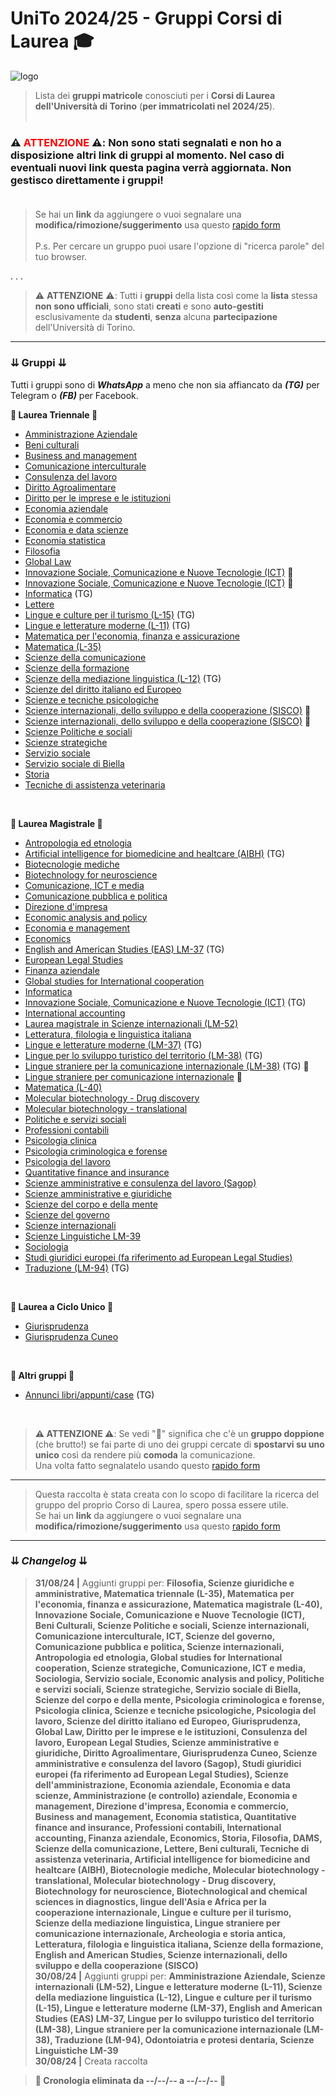 # UniTo 2024/25 - Gruppi Corsi di Laurea 🎓

![logo](https://imgur.com/0j40uci.jpg)


> Lista dei **gruppi matricole** conosciuti per i **Corsi di Laurea dell'Università di Torino** (**per immatricolati nel 2024/25**).<br><br>

### ⚠️ **<span style="color:red">ATTENZIONE</span>** ⚠️:  **Non sono stati segnalati e non ho a disposizione altri link di gruppi al momento.** Nel caso di **eventuali nuovi link** questa pagina verrà **aggiornata**. **Non gestisco direttamente i gruppi!**<br><br>

> Se hai un **link** da aggiungere o vuoi segnalare una **modifica/rimozione/suggerimento** usa questo [rapido form](https://rebrand.ly/form-gruppi-unito)<br><br>
>P.s. Per cercare un gruppo puoi usare l'opzione di "ricerca parole" del tuo browser.

. . .

>⚠️ **ATTENZIONE** ⚠️: Tutti i **gruppi** della lista così come la **lista** stessa **non sono ufficiali**, sono stati **creati** e sono **auto-gestiti** esclusivamente da **studenti**, **senza** alcuna **partecipazione** dell'Università di Torino.

***

### ⇊ Gruppi ⇊

Tutti i gruppi sono di _**WhatsApp**_ a meno che non sia affiancato da _**(TG)**_ per Telegram o _**(FB)**_ per Facebook.

**🔷 Laurea Triennale 🔷**

- [Amministrazione Aziendale](https://chat.whatsapp.com/J2Nn1T4npdY1S6iwl9byuS)
- [Beni culturali](https://chat.whatsapp.com/Che8WWa1M2X0cf6WRSfoTY)
- [Business and management](https://chat.whatsapp.com/G48XAMD87Xd8olh2htZpxV)
- [Comunicazione interculturale](https://chat.whatsapp.com/LSjUNFuvaNcABHA7rWahTL)
- [Consulenza del lavoro](https://chat.whatsapp.com/KVi833KFnP8Kh9CTEP0BZD)
- [Diritto Agroalimentare](https://chat.whatsapp.com/Gf5hQ3d3sPEFBfg2vzIQOR)
- [Diritto per le imprese e le istituzioni](https://chat.whatsapp.com/Ck3iyrX5tZG7uncijmaKDY)
- [Economia aziendale](https://chat.whatsapp.com/CgnyDhGzvjcIB0ji4kduCq)
- [Economia e commercio](https://chat.whatsapp.com/J5SNLYeNyuN0V2DzI38rpx)
- [Economia e data scienze](https://chat.whatsapp.com/FOwgosSYXxc8roY2IIXj9w)
- [Economia statistica](https://chat.whatsapp.com/FbxsGngKBw6CJdYu46ok9i)
- [Filosofia](https://chat.whatsapp.com/GU3gmOtg9Yd8MPSvOpSQs8)
- [Global Law](https://chat.whatsapp.com/JVp3bY61KTTKzBc9YWa1nb)
- [Innovazione Sociale, Comunicazione e Nuove Tecnologie (ICT)](https://chat.whatsapp.com/Inup7Qm2ej33hJPF0hj3DY) 🔴
- [Innovazione Sociale, Comunicazione e Nuove Tecnologie (ICT)](https://t.me/+lBT_jqmLr9owYzZk) 🔴
- [Informatica](https://t.me/+Ox2fUmU2Un4xYTM0) (TG)
- [Lettere](https://chat.whatsapp.com/DIQwJYguEJfAZhEknTHooT)
- [Lingue e culture per il turismo (L-15)](https://t.me/+dj2LGe4ud6VjMTM0) (TG)
- [Lingue e letterature moderne (L-11)](https://t.me/+TFXPEX3bf0cxYTlk) (TG)
- [Matematica per l'economia, finanza e assicurazione](https://chat.whatsapp.com/LMBZX89OM5nJtu1ONwblxA)
- [Matematica (L-35)](https://chat.whatsapp.com/Hl2hmR9gE9h8nKTvvZ10Lr)
- [Scienze della comunicazione](https://chat.whatsapp.com/Ep1M0CU546kFvTErNhFfAM)
- [Scienze della formazione](https://chat.whatsapp.com/CBooK4zzUw6G7n8rozR7JX)
- [Scienze della mediazione linguistica (L-12)](https://t.me/+L3wZ2BFYSCViZmVk) (TG)
- [Scienze del diritto italiano ed Europeo](https://chat.whatsapp.com/HTdN6YSD2Ta0I9ABQYKtKP)
- [Scienze e tecniche psicologiche](https://chat.whatsapp.com/Jm5NXmsdKXAHTqjvaDw1y7)
- [Scienze internazionali, dello sviluppo e della cooperazione (SISCO)](https://chat.whatsapp.com/LIhMZHSCLCMFeZTUNiEyoZ) 🔴
- [Scienze internazionali, dello sviluppo e della cooperazione (SISCO)](https://chat.whatsapp.com/JWnutlQKAzNBNBcOCHHtte) 🔴
- [Scienze Politiche e sociali](https://chat.whatsapp.com/DqT3g9AOsa2GUpf7Tmxe89)
- [Scienze strategiche](https://chat.whatsapp.com/D3cQirYw8thBtN69XmcInF)
- [Servizio sociale](https://chat.whatsapp.com/DPYgKQOnzarFY2fhfOObqb)
- [Servizio sociale di Biella](https://chat.whatsapp.com/LasvWaOGUDj27X7c8QrS23)
- [Storia](https://chat.whatsapp.com/KzIA237g31MGoBbDT8bG0x)
- [Tecniche di assistenza veterinaria](https://t.me/+fS1FxT_UPm5jMzlk)

<br>

**🔶 Laurea Magistrale 🔶**

- [Antropologia ed etnologia](https://chat.whatsapp.com/FCQRdcD3qib68hgw7bsVLe)
- [Artificial intelligence for biomedicine and healtcare (AIBH)](https://t.me/+UqEzJYGCLkMxMGVk) (TG)
- [Biotecnologie mediche](https://chat.whatsapp.com/KrECSmn4I2sBhMDKI9a5rT)
- [Biotechnology for neuroscience](https://chat.whatsapp.com/KfFcXa0DPAFGBS7oq2petD)
- [Comunicazione, ICT e media](https://chat.whatsapp.com/EzTUSj9G8tq3KqHTsw3Pc8)
- [Comunicazione pubblica e politica](https://chat.whatsapp.com/BF889XZKsERCgM4EOZBtG7)
- [Direzione d'impresa](https://chat.whatsapp.com/LVBnYxFjNyt29AFHHCPjZa)
- [Economic analysis and policy](https://chat.whatsapp.com/BpulnjlKg6E4eygDg47AXe)
- [Economia e management](https://chat.whatsapp.com/BvxVYbFl3o35frxIPhiGlJ)
- [Economics](https://chat.whatsapp.com/CfaTCceWSJoKLsYSs7SJsi)
- [English and American Studies (EAS) LM-37](https://t.me/+Taf8W3V3m8E3Njk0) (TG)
- [European Legal Studies](https://chat.whatsapp.com/L65Ffen7FtJKwv85rQid0p)
- [Finanza aziendale](https://chat.whatsapp.com/LU2hcUkUu0P7H1q0MUbOP8)
- [Global studies for International cooperation](https://chat.whatsapp.com/K5DQ0rq2tSb7HnVLSNOlzD)
- [Informatica](https://t.me/joinchat/BbqyERQcACYhQFEO1iJD2g)
- [Innovazione Sociale, Comunicazione e Nuove Tecnologie (ICT)](https://t.me/+lBT_jqmLr9owYzZk) (TG)
- [International accounting](https://chat.whatsapp.com/D0nXbDYCSge2nT1QiAF9Ui)
- [Laurea magistrale in Scienze internazionali (LM-52)](https://chat.whatsapp.com/LR1qXZciFd3Cza0h3mkBcS)
- [Letteratura, filologia e linguistica italiana](https://rebrand.ly/form-gruppi-unito)
- [Lingue e letterature moderne (LM-37)](https://t.me/+jG9IxuXyzDFkODNk) (TG)
- [Lingue per lo sviluppo turistico del territorio (LM-38)](https://t.me/+a7hp_6ZXYDdkZTU0) (TG)
- [Lingue straniere per la comunicazione internazionale (LM-38)](https://t.me/+r6b7l-jnKidlZjM8) (TG) 🔴
- [Lingue straniere per comunicazione internazionale](https://chat.whatsapp.com/JsDhpsBWktvEGzUmpa4pbM) 🔴
- [Matematica (L-40)](https://chat.whatsapp.com/FX5bQSXrS4mLTaX9Pc7BDJ)
- [Molecular biotechnology - Drug discovery](https://chat.whatsapp.com/CmgucCrS62WELqtcWEAJTU)
- [Molecular biotechnology - translational](https://chat.whatsapp.com/Fhq1F3k0ZOEB1jOZuKaWKt)
- [Politiche e servizi sociali](https://chat.whatsapp.com/GLs6FyAosGzAiDbIRRorcT)
- [Professioni contabili](https://chat.whatsapp.com/JHHlJRyVZT2LNJK5U1QtRU)
- [Psicologia clinica](https://chat.whatsapp.com/D2TIfksrtmqHPDcgvFt3l3)
- [Psicologia criminologica e forense](https://chat.whatsapp.com/Kc4fRPo3lc8209GP17WRgd)
- [Psicologia del lavoro](https://chat.whatsapp.com/DvQg5wiJCs1JjHwG5zYbFX)
- [Quantitative finance and insurance](https://chat.whatsapp.com/K5se20uYZ5P6TOIyFBFp7f)
- [Scienze amministrative e consulenza del lavoro (Sagop)](https://chat.whatsapp.com/K2Uo1Yvo7ibAeYB0bq3SXW)
- [Scienze amministrative e giuridiche](https://chat.whatsapp.com/JlsjjApmof54RkmCjfgCSk)
- [Scienze del corpo e della mente](https://chat.whatsapp.com/BywWW7sbfB5InsNtz48MwN)
- [Scienze del governo](https://chat.whatsapp.com/HWqoMUU8BJFIv6ME7IjXby)
- [Scienze internazionali](https://chat.whatsapp.com/GbCW22JdVVfDGFqYAI6lWG)
- [Scienze Linguistiche LM-39](https://chat.whatsapp.com/Eh55SH07SGk0NmoMSLIWjf)
- [Sociologia](https://chat.whatsapp.com/GEI4lnRmgfTK1wyWs8blmU)
- [Studi giuridici europei (fa riferimento ad European Legal Studies)](https://chat.whatsapp.com/Bsk9BYWon4sFG7dx3fzfYg)
- [Traduzione (LM-94)](https://t.me/+cuO-ZYFpXok3ODhk) (TG)

<br>

**🔷 Laurea a Ciclo Unico 🔷**

- [Giurisprudenza](https://chat.whatsapp.com/K8nfo5uLnMy85qlRQPtZ8W)
- [Giurisprudenza Cuneo](https://chat.whatsapp.com/FS1Lpsy04DF0HLLoivu7IU)



<br>

**🔶 Altri gruppi 🔶**

- [Annunci libri/appunti/case](https://t.me/annunci_unito) (TG)

<br>

>**⚠️ ATTENZIONE ⚠️**: Se vedi "🔴" significa che c'è un **gruppo doppione** (che brutto!) se fai parte di uno dei gruppi cercate di **spostarvi su uno unico** così da rendere più **comoda** la comunicazione.<br>
>Una volta fatto segnalatelo usando questo [rapido form](https://rebrand.ly/form-gruppi-unito)

***

>Questa raccolta è stata creata con lo scopo di facilitare la ricerca del gruppo del proprio Corso di Laurea, spero possa essere utile.<br>
>Se hai un **link** da aggiungere o vuoi segnalare una **modifica/rimozione/suggerimento** usa questo [rapido form](https://rebrand.ly/form-gruppi-unito)

***

### ⇊ *Changelog* ⇊

>**31/08/24 |** Aggiunti gruppi per: **Filosofia, Scienze giuridiche e amministrative, Matematica triennale (L-35), Matematica per l'economia, finanza e assicurazione, Matematica magistrale (L-40), Innovazione Sociale, Comunicazione e Nuove Tecnologie (ICT), Beni Culturali, Scienze Politiche e sociali, Scienze internazionali, Comunicazione interculturale, ICT, Scienze del governo, Comunicazione pubblica e politica, Scienze internazionali, Antropologia ed etnologia, Global studies for International cooperation, Scienze strategiche, Comunicazione, ICT e media, Sociologia, Servizio sociale, Economic analysis and policy, Politiche e servizi sociali, Scienze strategiche, Servizio sociale di Biella, Scienze del corpo e della mente, Psicologia criminologica e forense, Psicologia clinica, Scienze e tecniche psicologiche, Psicologia del lavoro, Scienze del diritto italiano ed Europeo, Giurisprudenza, Global Law, Diritto per le imprese e le istituzioni, Consulenza del lavoro, European Legal Studies, Scienze amministrative e giuridiche, Diritto Agroalimentare, Giurisprudenza Cuneo, Scienze amministrative e consulenza del lavoro (Sagop), Studi giuridici europei (fa riferimento ad European Legal Studies), Scienze dell'amministrazione, Economia aziendale, Economia e data scienze, Amministrazione (e controllo) aziendale, Economia e management, Direzione d'impresa, Economia e commercio, Business and management, Economia statistica, Quantitative finance and insurance, Professioni contabili, International accounting, Finanza aziendale, Economics, Storia, Filosofia, DAMS, Scienze della comunicazione, Lettere, Beni culturali, Tecniche di assistenza veterinaria, Artificial intelligence for biomedicine and healtcare (AIBH), Biotecnologie mediche, Molecular biotechnology - translational, Molecular biotechnology - Drug discovery, Biotechnology for neuroscience, Biotechnological and chemical sciences in diagnostics, lingue dell'Asia e Africa per la cooperazione internazionale, Lingue e culture per il turismo, Scienze della mediazione linguistica, Lingue straniere per comunicazione internazionale, Archeologia e storia antica, Letteratura, filologia e linguistica italiana, Scienze della formazione, English and American Studies, Scienze internazionali, dello sviluppo e della cooperazione (SISCO)**<br>
>**30/08/24 |** Aggiunti gruppi per: **Amministrazione Aziendale, Scienze internazionali (LM-52), Lingue e letterature moderne (L-11), Scienze della mediazione linguistica (L-12), Lingue e culture per il turismo (L-15), Lingue e letterature moderne (LM-37), English and American Studies (EAS) LM-37, Lingue per lo sviluppo turistico del territorio (LM-38), Lingue straniere per la comunicazione internazionale (LM-38), Traduzione (LM-94), Odontoiatria e protesi dentaria, Scienze Linguistiche LM-39**<br>
>**30/08/24 |** Creata raccolta<br>

>**🔺 Cronologia eliminata da --/--/-- a  --/--/-- 🔺**<br>


<!-- 
CRONOLOGIA VECCHIA



-->